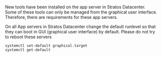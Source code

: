 New tools have been installed on the app server in Stratos Datacenter. Some of these tools can only be managed from the graphical user interface. Therefore, there are requirements for these app servers.

On all App servers in Stratos Datacenter change the default runlevel so that they can boot in GUI (graphical user interface) by default. Please do not try to reboot these servers

```
systemctl set-default graphical.target
systemctl get-default
```
